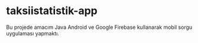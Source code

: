 # taksiistatistik-app
 Bu projede  amacım Java Android ve Google Firebase kullanarak mobil sorgu uygulaması yapmaktı.
 
